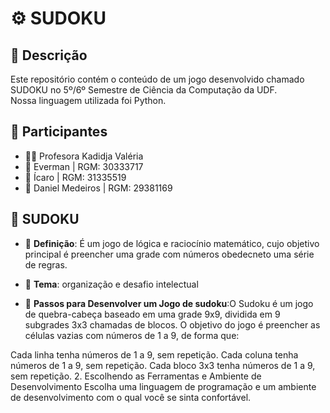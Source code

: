 # ⚙️ SUDOKU
 
## 📜 Descrição
Este repositório contém o conteúdo  de um jogo desenvolvido chamado SUDOKU no 5º/6º Semestre de Ciência da Computação da UDF.  
Nossa linguagem utilizada foi Python.

## 👥 Participantes
- 👩‍🏫 Profesora Kadidja Valéria
- 👤 Everman | RGM: 30333717
- 👤 Ícaro | RGM: 31335519
- 👤 Daniel Medeiros | RGM: 29381169


## 📘 SUDOKU
- 📖 **Definição**: É um jogo de lógica e raciocínio matemático, cujo objetivo principal é preencher uma grade com números obedecneto uma série de regras.
- 📖 **Tema**: organização e desafio intelectual

- 🔄 **Passos para Desenvolver um Jogo de sudoku**:O Sudoku é um jogo de quebra-cabeça baseado em uma grade 9x9, dividida em 9 subgrades 3x3 chamadas de blocos. O objetivo do jogo é preencher as células vazias com números de 1 a 9, de forma que:

Cada linha tenha números de 1 a 9, sem repetição.
Cada coluna tenha números de 1 a 9, sem repetição.
Cada bloco 3x3 tenha números de 1 a 9, sem repetição.
2. Escolhendo as Ferramentas e Ambiente de Desenvolvimento
Escolha uma linguagem de programação e um ambiente de desenvolvimento com o qual você se sinta confortável. 


